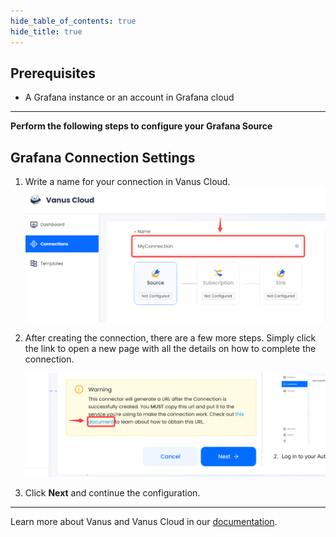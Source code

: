 ```yaml
--- 
hide_table_of_contents: true
hide_title: true
---
```


## Prerequisites

- A Grafana instance or an account in Grafana cloud

---

**Perform the following steps to configure your Grafana Source**

## Grafana Connection Settings

1. Write a name for your connection in Vanus Cloud.
    ![img.png](images/1..png)
2. After creating the connection, there are a few more steps. Simply click the link to open a new page with all the details on how to complete the connection.

   ![](images/warning.png)

3. Click **Next** and continue the configuration.

---

Learn more about Vanus and Vanus Cloud in our [documentation](https://docs.vanus.ai).
